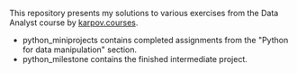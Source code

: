 This repository presents my solutions to various exercises from the Data Analyst course by [karpov.courses](https://karpov.courses/analytics).
* python_miniprojects contains completed assignments from the "Python for data manipulation" section. 
* python_milestone contains the finished intermediate project. 